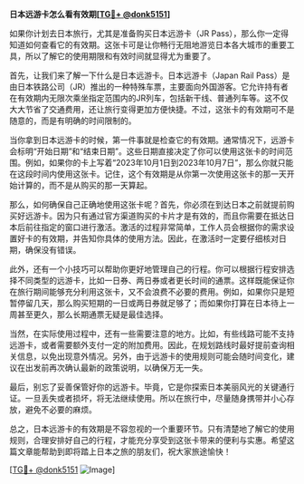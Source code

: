 **日本远游卡怎么看有效期[[TG💪+ @donk5151](https://t.me/s/donk5151)]**

如果你计划去日本旅行，尤其是准备购买日本远游卡（JR Pass），那么你一定得知道如何查看它的有效期。这张卡可是让你畅行无阻地游览日本各大城市的重要工具，所以了解它的使用期限和有效时间就显得尤为重要了。

首先，让我们来了解一下什么是日本远游卡。日本远游卡（Japan Rail Pass）是由日本铁路公司（JR）推出的一种特殊车票，主要面向外国游客。它允许持有者在有效期内无限次乘坐指定范围内的JR列车，包括新干线、普通列车等。这不仅大大节省了交通费用，还让旅行变得更加方便快捷。不过，这张卡的有效期可不是随意的，而是有明确的时间限制的。

当你拿到日本远游卡的时候，第一件事就是检查它的有效期。通常情况下，远游卡会标明“开始日期”和“结束日期”。这些日期直接决定了你可以使用这张卡的时间范围。例如，如果你的卡上写着“2023年10月1日到2023年10月7日”，那么你就只能在这段时间内使用这张卡。记住，这个有效期是从你第一次使用这张卡的那一天开始计算的，而不是从购买的那一天算起。

那么，如何确保自己正确地使用这张卡呢？首先，你必须在到达日本之前就提前购买好远游卡。因为只有通过官方渠道购买的卡片才是有效的，而且你需要在抵达日本后前往指定的窗口进行激活。激活的过程非常简单，工作人员会根据你的需求设置好卡的有效期，并告知你具体的使用方法。因此，在激活时一定要仔细核对日期，确保没有错误。

此外，还有一个小技巧可以帮助你更好地管理自己的行程。你可以根据行程安排选择不同类型的远游卡，比如一日券、两日券或者更长时间的通票。这样既能保证你在旅行期间能够充分利用这张卡，又不会浪费不必要的费用。例如，如果你只是短暂停留几天，那么购买短期的一日或两日券就足够了；而如果你打算在日本待上一周甚至更久，那么长期通票无疑是最佳选择。

当然，在实际使用过程中，还有一些需要注意的地方。比如，有些线路可能不支持远游卡，或者需要额外支付一定的附加费用。因此，在规划路线时最好提前查询相关信息，以免出现意外情况。另外，由于远游卡的使用规则可能会随时间变化，建议在出发前再次确认最新的政策说明，以确保万无一失。

最后，别忘了妥善保管好你的远游卡。毕竟，它是你探索日本美丽风光的关键通行证。一旦丢失或者损坏，将无法继续使用。所以在旅行中，尽量随身携带并小心存放，避免不必要的麻烦。

总之，日本远游卡的有效期是不容忽视的一个重要环节。只有清楚地了解它的使用规则，合理安排好自己的行程，才能充分享受到这张卡带来的便利与实惠。希望这篇文章能帮助到即将踏上日本之旅的朋友们，祝大家旅途愉快！

[[TG💪+ @donk5151](https://t.me/s/donk5151) ![Image](https://i.postimg.cc/rwNCRYN7/Snipaste-2025-04-30-17-27-05.png)]